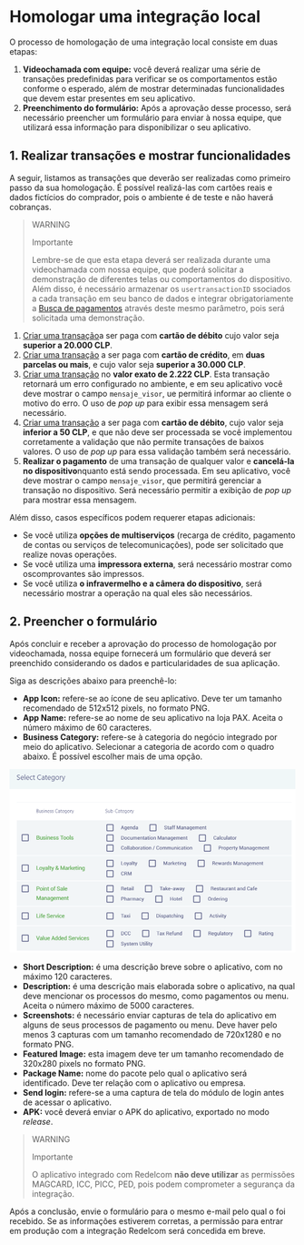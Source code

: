 # Homologar uma integração local

O processo de homologação de uma integração local consiste em duas etapas: 
 
1. **Videochamada com equipe:** você deverá realizar uma série de transações predefinidas para verificar se os comportamentos estão conforme o esperado, além de mostrar determinadas funcionalidades que devem estar presentes em seu aplicativo. 
2. **Preenchimento do formulário:** Após a aprovação desse processo, será necessário preencher um formulário para enviar à nossa equipe, que utilizará essa informação para disponibilizar o seu aplicativo.

## 1. Realizar transações e mostrar funcionalidades

A seguir, listamos as transações que deverão ser realizadas como primeiro passo da sua homologação. É possível realizá-las com cartões reais e dados fictícios do comprador, pois o ambiente é de teste e não haverá cobranças.

> WARNING
>
> Importante
>
> Lembre-se de que esta etapa deverá ser realizada durante uma videochamada com nossa equipe, que poderá solicitar a demonstração de diferentes telas ou comportamentos do dispositivo. Além disso, é necessário armazenar os `usertransactionID` ssociados a cada transação em seu banco de dados e integrar obrigatoriamente a [Busca de pagamentos](/developers/pt/docs/redelcom/local-integration/android/payments-processing/payment-query) através deste mesmo parâmetro, pois será solicitada uma demonstração.

1. [Criar uma transação](/developers/pt/docs/redelcom/local-integration/android/payments-processing/create-payment-intent)a ser paga com **cartão de débito** cujo valor seja **superior a 20.000 CLP**.
2. [Criar uma transação](/developers/pt/docs/redelcom/local-integration/android/payments-processing/create-payment-intent) a ser paga com **cartão de crédito**, em **duas parcelas ou mais**, e cujo valor seja **superior a 30.000 CLP**.
3. [Criar uma transação](/developers/pt/docs/redelcom/local-integration/android/payments-processing/create-payment-intent) no **valor exato de 2.222 CLP**. Esta transação retornará um erro configurado no ambiente, e em seu aplicativo você deve mostrar o campo `mensaje_visor`, ue permitirá informar ao cliente o motivo do erro. O uso de *pop up* para exibir essa mensagem será necessário.
4. [Criar uma transação](/developers/pt/docs/redelcom/local-integration/android/payments-processing/create-payment-intent) a ser paga com **cartão de débito**, cujo valor seja **inferior a 50 CLP**, e que não deve ser processada se você implementou corretamente a validação que não permite transações de baixos valores. O uso de *pop up* para essa validação também será necessário.
5. **Realizar o pagamento** de uma transação de qualquer valor e **cancelá-la no dispositivo**nquanto está sendo processada. Em seu aplicativo, você deve mostrar o campo `mensaje_visor`, que permitirá gerenciar a transação no dispositivo. Será necessário permitir a exibição de *pop up* para mostrar essa mensagem.

Além disso, casos específicos podem requerer etapas adicionais:

* Se você utiliza **opções de multiserviços** (recarga de crédito, pagamento de contas ou serviços de telecomunicações), pode ser solicitado que realize novas operações.
* Se você utiliza uma **impressora externa**, será necessário mostrar como oscomprovantes são impressos.
* Se você utiliza **o infravermelho e a câmera do dispositivo**, será necessário mostrar a operação na qual eles são necessários.


## 2. Preencher o formulário

Após concluir e receber a aprovação do processo de homologação por videochamada, nossa equipe fornecerá um formulário que deverá ser preenchido considerando os dados e particularidades de sua aplicação.

Siga as descrições abaixo para preenchê-lo:

 * **App Icon:** refere-se ao ícone de seu aplicativo. Deve ter um tamanho recomendado de 512x512 pixels, no formato PNG.
 * **App Name:**  refere-se ao nome de seu aplicativo na loja PAX. Aceita o número máximo de 60 caracteres.
 * **Business Category:** refere-se à categoria do negócio integrado por meio do aplicativo. Selecionar a categoria de acordo com o quadro abaixo. É possível escolher mais de uma opção.

 ![opções de Business Category](/images/Redelcom/rdc-business-category.png)

 * **Short Description:** é uma descrição breve sobre o aplicativo, com no máximo 120 caracteres.
 * **Description:** é uma descrição mais elaborada sobre o aplicativo, na qual deve mencionar os processos do mesmo, como pagamentos ou menu. Aceita o número máximo de 5000 caracteres.
 * **Screenshots:** é necessário enviar capturas de tela do aplicativo em alguns de seus processos de pagamento ou menu. Deve haver pelo menos 3 capturas com um tamanho recomendado de 720x1280 e no formato PNG.
 * **Featured Image:** esta imagem deve ter um tamanho recomendado de 320x280 pixels no formato PNG.
 * **Package Name:** nome do pacote pelo qual o aplicativo será identificado. Deve ter relação com o aplicativo ou empresa.
 * **Send login:** refere-se a uma captura de tela do módulo de login antes de acessar o aplicativo.
 * **APK:** você deverá enviar o APK do aplicativo, exportado no modo *release*.


> WARNING
>
> Importante
>
> O aplicativo integrado com Redelcom **não deve utilizar** as permissões MAGCARD, ICC, PICC, PED, pois podem comprometer a segurança da integração. 

Após a conclusão, envie o formulário para o mesmo e-mail pelo qual o foi recebido. Se as informações estiverem corretas, a permissão para entrar em produção com a integração Redelcom será concedida em breve.